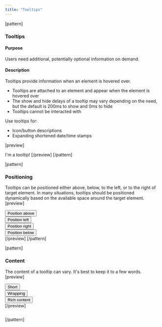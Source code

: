 ```yaml
---
title: "Tooltips"
---
```


[pattern]
<h3>Tooltips</h3>

#### Purpose
Users need additional, potentially optional information on demand. 

#### Description
Tooltips provide information when an element is hovered over.


- Tooltips are attached to an element and appear when the element is hovered over
- The show and hide delays of a tooltip may vary depending on the need, but the default is 200ms to show and 0ms to hide
- Tooltips cannot be interacted with


Use tooltips for:
- Icon/button descriptions
- Expanding shortened date/time stamps

[preview]
<div class="tooltip fade in right" style="display: inline-block; position: relative; width: auto;">
    <div class="tooltip-inner">I'm a tooltip!</div>
    <div class="tooltip-arrow"></div>
</div>
[/preview]
[/pattern]

[pattern]
### Positioning
Tooltips can be positioned either above, below, to the left, or to the right of target element. In many situations, tooltips should be positioned dynamically based on the available space around the target element.
[preview]
<div style="width: 120px;">
    <button type="button" class="btn btn-block btn-default" data-toggle="tooltip" data-placement="top" title="Tooltip above">Position above</button>
    <button type="button" class="btn btn-block btn-default" data-toggle="tooltip" data-placement="left" title="Tooltip to left">Position left</button>
    <button type="button" class="btn btn-block btn-default" data-toggle="tooltip" data-placement="right" title="Tooltip to right">Position right</button>
    <button type="button" class="btn btn-block btn-default" data-toggle="tooltip" data-placement="bottom" title="Tooltip below">Position below</button>
</div>
[/preview]
[/pattern]

[pattern]
### Content
The content of a tooltip can vary. It's best to keep it to a few words.
[preview]
<div style="width: 120px;">
    <button type="button" class="btn btn-block btn-default" data-toggle="tooltip" data-placement="right" title="Print">Short</button>
    <button type="button" class="btn btn-block btn-default" data-toggle="tooltip" data-placement="right" data-html="true" title='Lorem ipsum dolor sit amet, consectetur adipiscing elit. In semper volutpat ultrices. Mauris lobortis lacus vel ullamcorper vestibulum.'>Wrapping</button>
    <button type="button" class="btn btn-block btn-default" data-toggle="tooltip" data-placement="right" data-html="true" title='<i class="icon icon-inverse icon-calendar-o"></i> &nbsp; <strong>January 21</strong>, 2014'>Rich content</button>
</div>
[/preview]

```html

```
[/pattern]
